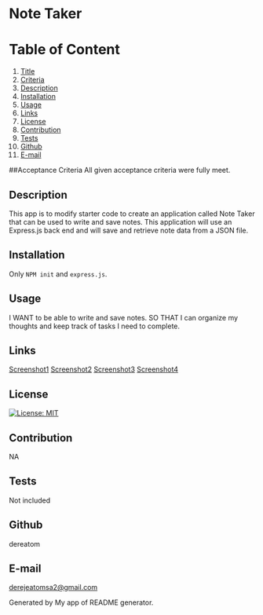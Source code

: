 # Note Taker
  
  # Table of Content
  1. [Title](#Title)
  2. [Criteria](#Criteria)
  3. [Description](#Description)
  4. [Installation](#Installation)
  5. [Usage](#Usage)
  6. [Links](#Links)
  7. [License](#License)
  8. [Contribution](#Contribution)
  9. [Tests](#Tests)
  10. [Github](#Github)
  11. [E-mail](#Email)  
  
  ##Acceptance Criteria
  All given acceptance criteria were fully meet.
  ## Description
  This app is to modify starter code to create an application called Note Taker that can be used to write and save notes. This application will use an Express.js back end and will save and retrieve note data from a JSON file.
  
  ## Installation
  Only `NPM init` and `express.js`.
  
  ## Usage
  I WANT to be able to write and save notes. SO THAT I can organize my thoughts and keep track of tasks I need to complete.

  ## Links
   [Screenshot1](https://drive.google.com/file/d/12W-hycJ2z2aLy7WqPM_qqUD1HiFoXaUc/view?usp=sharing) [Screenshot2](https://drive.google.com/file/d/1fvrJaKIv7mpxVW5xMSpSiFJ_XeurclbS/view?usp=sharing) [Screenshot3](https://drive.google.com/file/d/1bx5qB2xIHasHXiqlTehh791-riFBQV8c/view?usp=sharing) [Screenshot4](https://drive.google.com/file/d/1kWFUGRrpzj9sxMH8Nhe1XS9JKyk_r8tl/view?usp=sharing)
  
  ## License
  [![License: MIT](https://img.shields.io/badge/License-MIT-yellow.svg)](https://opensource.org/licenses/MIT)
  
  ## Contribution
  NA
  
  ## Tests
  Not included
  
  ## Github
  dereatom
  
  ## E-mail
  derejeatomsa2@gmail.com

  Generated by My app of README generator.